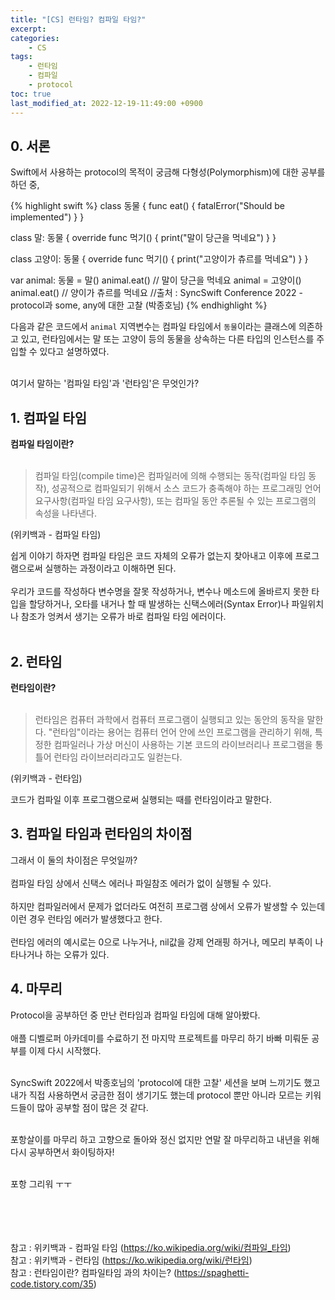 ```yaml
---
title: "[CS] 런타임? 컴파일 타임?"
excerpt:
categories:
    - CS
tags:
    - 런타임
    - 컴파일
    - protocol
toc: true
last_modified_at: 2022-12-19-11:49:00 +0900
---
```

## 0. 서론
Swift에서 사용하는 protocol의 목적이 궁금해 다형성(Polymorphism)에 대한 공부를 하던 중,

{% highlight swift %}
class 동물 {
    func eat() {
        fatalError("Should be implemented")
    }
}

class 말: 동물 {
    override func 먹기() {
        print("말이 당근을 먹네요")
    }
}

class 고양이: 동물 {
    override func 먹기() {
        print("고양이가 츄르를 먹네요")
    }
}

var animal: 동물 = 말()
animal.eat() // 말이 당근을 먹네요
animal = 고양이()
animal.eat() // 양이가 츄르를 먹네요
//출처 : SyncSwift Conference 2022 - protocol과 some, any에 대한 고찰 (박종호님)
{% endhighlight %}

다음과 같은 코드에서 `animal` 지역변수는 컴파일 타임에서 `동물`이라는 클래스에 의존하고 있고, 런타임에서는 말 또는 고양이 등의 동물을 상속하는 다른 타입의 인스턴스를 주입할 수 있다고 설명하였다.<br/><br/>

여기서 말하는 '컴파일 타임'과 '런타임'은 무엇인가?

## 1. 컴파일 타임
**컴파일 타임이란?**<br/><br/>
> 컴파일 타임(compile time)은 컴파일러에 의해 수행되는 동작(컴파일 타임 동작), 성공적으로 컴파일되기 위해서 소스 코드가 충족해야 하는 프로그래밍 언어 요구사항(컴파일 타임 요구사항), 또는 컴파일 동안 추론될 수 있는 프로그램의 속성을 나타낸다.

(위키백과 - 컴파일 타임)

쉽게 이야기 하자면 컴파일 타임은 코드 자체의 오류가 없는지 찾아내고 이후에 프로그램으로써 실행하는 과정이라고 이해하면 된다.<br/><br/>
우리가 코드를 작성하다 변수명을 잘못 작성하거나, 변수나 메소드에 올바르지 못한 타입을 할당하거나, 오타를 내거나 할 때 발생하는 신택스에러(Syntax Error)나 파일위치나 참조가 엉켜서 생기는 오류가 바로 컴파일 타임 에러이다.<br/><br/>

## 2. 런타임
**런타임이란?**<br/><br/>
> 런타임은 컴퓨터 과학에서 컴퓨터 프로그램이 실행되고 있는 동안의 동작을 말한다. "런타임"이라는 용어는 컴퓨터 언어 안에 쓰인 프로그램을 관리하기 위해, 특정한 컴파일러나 가상 머신이 사용하는 기본 코드의 라이브러리나 프로그램을 통틀어 런타임 라이브러리라고도 일컫는다.

(위키백과 - 런타임)

코드가 컴파일 이후 프로그램으로써 실행되는 때를 런타임이라고 말한다.

## 3. 컴파일 타임과 런타임의 차이점
그래서 이 둘의 차이점은 무엇일까? <br/><br/>
컴파일 타임 상에서 신택스 에러나 파일참조 에러가 없이 실행될 수 있다.<br/><br/>
하지만 컴파일러에서 문제가 없더라도 여전히 프로그램 상에서 오류가 발생할 수 있는데 이런 경우 런타임 에러가 발생했다고 한다.<br/><br/>
런타임 에러의 예시로는 0으로 나누거나, nil값을 강제 언래핑 하거나, 메모리 부족이 나타나거나 하는 오류가 있다.


## 4. 마무리
Protocol을 공부하던 중 만난 런타임과 컴파일 타임에 대해 알아봤다.<br/><br/>
애플 디벨로퍼 아카데미를 수료하기 전 마지막 프로젝트를 마무리 하기 바빠 미뤄둔 공부를 이제 다시 시작했다.<br/><br/>

SyncSwift 2022에서 박종호님의 'protocol에 대한 고찰' 세션을 보며 느끼기도 했고 내가 직접 사용하면서 궁금한 점이 생기기도 했는데 protocol 뿐만 아니라 모르는 키워드들이 많아 공부할 점이 많은 것 같다.<br/><br/>

포항살이를 마무리 하고 고향으로 돌아와 정신 없지만 연말 잘 마무리하고 내년을 위해 다시 공부하면서 화이팅하자!<br/><br/>

포항 그리워 ㅜㅜ


<br/><br/><br/><br/>
참고 : 위키백과 - 컴파일 타임
(<https://ko.wikipedia.org/wiki/컴파일_타임>)<br/>
참고 : 위키백과 - 런타임
(<https://ko.wikipedia.org/wiki/런타임>)<br/>
참고 : 런타임이란? 컴파일타임 과의 차이는?
(<https://spaghetti-code.tistory.com/35>)<br/>
